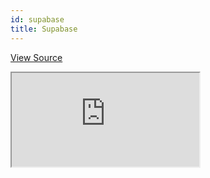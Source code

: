 ```yaml
---
id: supabase
title: Supabase
---
```


[View Source](https://github.com/pankod/refine/tree/master/examples/dataProvider/supabase)

<iframe src="https://codesandbox.io/embed/refine-supabase-example-2zhty?autoresize=1&fontsize=14&theme=dark&view=preview"
    style={{width: "100%", height:"80vh", border: "0px", borderRadius: "8px", overflow:"hidden"}}
    title="refine-supabase-example"
    allow="accelerometer; ambient-light-sensor; camera; encrypted-media; geolocation; gyroscope; hid; microphone; midi; payment; usb; vr; xr-spatial-tracking"
    sandbox="allow-forms allow-modals allow-popups allow-presentation allow-same-origin allow-scripts"
></iframe>
